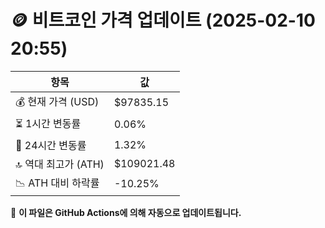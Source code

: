 # 🪙 비트코인 가격 업데이트 (2025-02-10 20:55)

| 항목                | 값 |
|--------------------|----------------|
| 💰 현재 가격 (USD) | $97835.15 |
| ⏳ 1시간 변동률    | 0.06% |
| 📆 24시간 변동률   | 1.32% |
| 🔝 역대 최고가 (ATH) | $109021.48 |
| 📉 ATH 대비 하락률 | -10.25% |

🔄 **이 파일은 GitHub Actions에 의해 자동으로 업데이트됩니다.**
